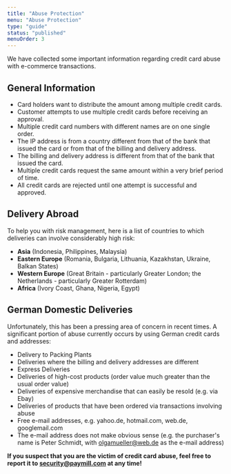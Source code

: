 ```yaml
---
title: "Abuse Protection"
menu: "Abuse Protection"
type: "guide"
status: "published"
menuOrder: 3
---
```


We have collected some important information regarding credit card abuse with e-commerce transactions.

## General Information

- Card holders want to distribute the amount among multiple credit cards.
- Customer attempts to use multiple credit cards before receiving an approval.
- Multiple credit card numbers with different names are on one single order.
- The IP address is from a country different from that of the bank that issued the card or from that of the billing and delivery address.
- The billing and delivery address is different from that of the bank that issued the card.
- Multiple credit cards request the same amount within a very brief period of time.
- All credit cards are rejected until one attempt is successful and approved.

## Delivery Abroad

To help you with risk management, here is a list of countries to which deliveries can involve considerably high risk:

- **Asia** (Indonesia, Philippines, Malaysia)
- **Eastern Europe** (Romania, Bulgaria, Lithuania, Kazakhstan, Ukraine, Balkan States)
- **Western Europe** (Great Britain - particularly Greater London; the Netherlands - particularly Greater Rotterdam)
- **Africa** (Ivory Coast, Ghana, Nigeria, Egypt)

## German Domestic Deliveries

Unfortunately, this has been a pressing area of concern in recent times. A significant portion of abuse currently occurs by using German credit cards and addresses:

- Delivery to Packing Plants
- Deliveries where the billing and delivery addresses are different
- Express Deliveries
- Deliveries of high-cost products (order value much greater than the usual order value)
- Deliveries of expensive merchandise that can easily be resold (e.g. via Ebay)
- Deliveries of products that have been ordered via transactions involving abuse
- Free e-mail addresses, e.g. yahoo.de, hotmail.com, web.de, googlemail.com
- The e-mail address does not make obvious sense (e.g. the purchaser's name is Peter Schmidt, with olgamueller@web.de as the e-mail address)

**If you suspect that you are the victim of credit card abuse, feel free to report it to [security@paymill.com](mailto:security@paymill.com) at any time!**
